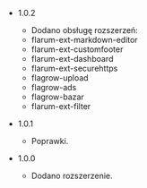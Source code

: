 - 1.0.2
  - Dodano obsługę rozszerzeń:
  - flarum-ext-markdown-editor
  - flarum-ext-customfooter
  - flarum-ext-dashboard
  - flarum-ext-securehttps
  - flagrow-upload
  - flagrow-ads
  - flagrow-bazar
  - flarum-ext-filter
		
- 1.0.1
  - Poprawki.

- 1.0.0
  - Dodano rozszerzenie.




